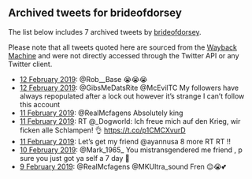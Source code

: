 ## Archived tweets for brideofdorsey

The list below includes 7 archived tweets by
[brideofdorsey](https://twitter.com/brideofdorsey).

Please note that all tweets quoted here are sourced from the
[Wayback Machine](https://web.archive.org) and were not directly accessed through the Twitter API or
any Twitter client.

* [12 February 2019](https://web.archive.org/web/20190212131623/https://twitter.com/Brideofdorsey/status/1095310650673377280): @Rob__Base 😭😭😭 <!--1095310650673377280-->
* [12 February 2019](https://web.archive.org/web/20190212021914/https://twitter.com/Brideofdorsey/status/1095145273460965376): @GibsMeDatsRite @McEvilTC My followers have always repopulated after a lock out however it’s strange I can’t follow this account <!--1095145273460965376-->
* [11 February 2019](https://web.archive.org/web/20190211032508/https://twitter.com/Brideofdorsey/status/1094799469844025344): @RealMcfagens Absolutely king <!--1094799469844025344-->
* [11 February 2019](https://web.archive.org/web/20190211014429/https://twitter.com/Brideofdorsey/status/1094774140475715586): RT @_Dogworld: Ich freue mich auf den Krieg, wir ficken alle Schlampen!   👌 https://t.co/p1CMCXvurD <!--1094774140475715586-->
* [11 February 2019](https://web.archive.org/web/20190211004905/https://twitter.com/Brideofdorsey/status/1094760198579851264): Let’s get my friend @ayannusa 8 more RT RT !! <!--1094760198579851264-->
* [10 February 2019](https://web.archive.org/web/20190210043140/https://twitter.com/Brideofdorsey/status/1094453825635794945): @Mark_1965_ You mistransgendered me friend , p sure you just got ya self a 7 day 🤨 <!--1094453825635794945-->
* [ 9 February 2019](https://web.archive.org/web/20190209040955/https://twitter.com/Brideofdorsey/status/1094085964211859456): @RealMcfagens @MKUltra_sound Fren 😌😭💕 <!--1094085964211859456-->
